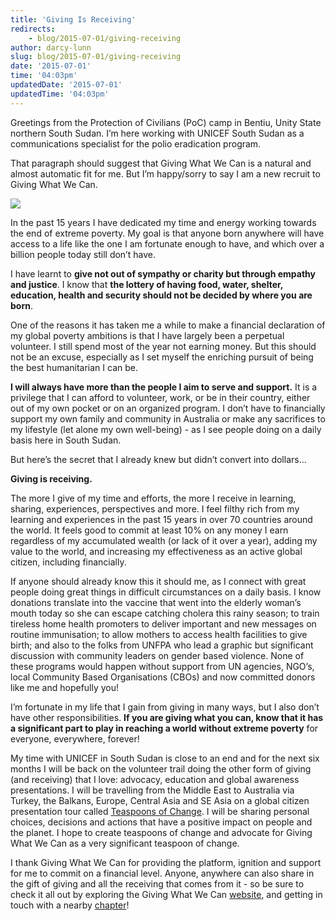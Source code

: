 ```yaml
---
title: 'Giving Is Receiving'
redirects:
    - blog/2015-07-01/giving-receiving
author: darcy-lunn
slug: blog/2015-07-01/giving-receiving
date: '2015-07-01'
time: '04:03pm'
updatedDate: '2015-07-01'
updatedTime: '04:03pm'
---
```

Greetings from the Protection of Civilians (PoC) camp in Bentiu, Unity State northern South Sudan. I’m here working with UNICEF South Sudan as a communications specialist for the polio eradication program.

That paragraph should suggest that Giving What We Can is a natural and almost automatic fit for me. But I’m happy/sorry to say I am a new recruit to Giving What We Can.

![](/images/uploads/poc_photo.jpg)

In the past 15 years I have dedicated my time and energy working towards the end of extreme poverty. My goal is that anyone born anywhere will have access to a life like the one I am fortunate enough to have, and which over a billion people today still don’t have.

I have learnt to **give not out of sympathy or charity but through empathy and justice**. I know that **the lottery of having food, water, shelter, education, health and security should not be decided by where you are born**.

One of the reasons it has taken me a while to make a financial declaration of my global poverty ambitions is that I have largely been a perpetual volunteer. I still spend most of the year not earning money. But this should not be an excuse, especially as I set myself the enriching pursuit of being the best humanitarian I can be.

**I will always have more than the people I aim to serve and support.** It is a privilege that I can afford to volunteer, work, or be in their country, either out of my own pocket or on an organized program. I don’t have to financially support my own family and community in Australia or make any sacrifices to my lifestyle (let alone my own well-being) - as I see people doing on a daily basis here in South Sudan.

But here’s the secret that I already knew but didn’t convert into dollars…

**Giving is receiving.**

The more I give of my time and efforts, the more I receive in learning, sharing, experiences, perspectives and more. I feel filthy rich from my learning and experiences in the past 15 years in over 70 countries around the world. It feels good to commit at least 10% on any money I earn regardless of my accumulated wealth (or lack of it over a year), adding my value to the world, and increasing my effectiveness as an active global citizen, including financially.

If anyone should already know this it should me, as I connect with great people doing great things in difficult circumstances on a daily basis. I know donations translate into the vaccine that went into the elderly woman’s mouth today so she can escape catching cholera this rainy season; to train tireless home health promoters to deliver important and new messages on routine immunisation; to allow mothers to access health facilities to give birth; and also to the folks from UNFPA who lead a graphic but significant discussion with community leaders on gender based violence. None of these programs would happen without support from UN agencies, NGO’s, local Community Based Organisations (CBOs) and now committed donors like me and hopefully you!

I’m fortunate in my life that I gain from giving in many ways, but I also don’t have other responsibilities. **If you are giving what you can, know that it has a significant part to play in reaching a world without extreme poverty** for everyone, everywhere, forever!

My time with UNICEF in South Sudan is close to an end and for the next six months I will be back on the volunteer trail doing the other form of giving (and receiving) that I love: advocacy, education and global awareness presentations. I will be travelling from the Middle East to Australia via Turkey, the Balkans, Europe, Central Asia and SE Asia on a global citizen presentation tour called [Teaspoons of Change](http://link.globalpovertyproject.com/2015tochtourinfo). I will be sharing personal choices, decisions and actions that have a positive impact on people and the planet. I hope to create teaspoons of change and advocate for Giving What We Can as a very significant teaspoon of change.

I thank Giving What We Can for providing the platform, ignition and support for me to commit on a financial level. Anyone, anywhere can also share in the gift of giving and all the receiving that comes from it - so be sure to check it all out by exploring the Giving What We Can [website](http://givingwhatwecan.org/), and getting in touch with a nearby [chapter](https://www.givingwhatwecan.org/get-involved/chapters)!